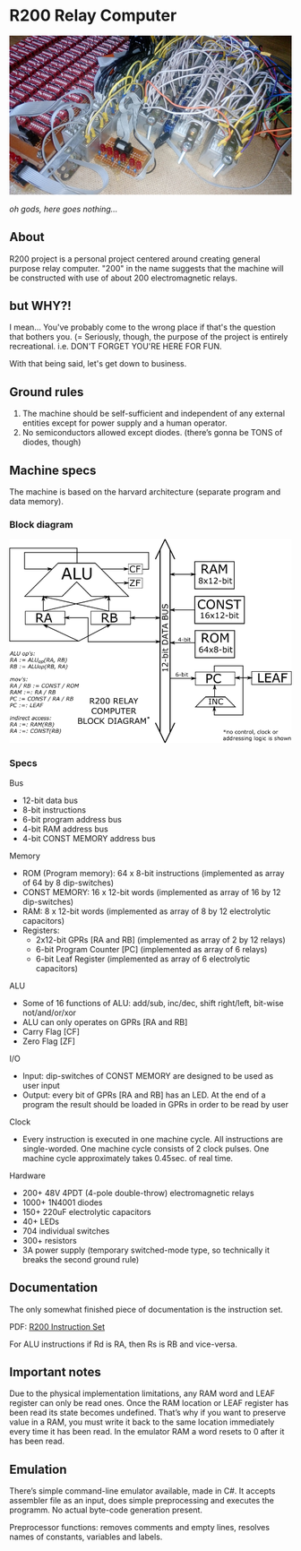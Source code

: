 # R200 Relay Computer
<img width="600" src="titleImg.jpg" />

*oh gods, here goes nothing…*

## About
R200 project is a personal project centered around creating general purpose relay computer. "200" in the name suggests that the machine will be constructed with use of about 200 electromagnetic relays.

## but WHY?!
I mean... You've probably come to the wrong place if that's the question that bothers you. (= Seriously, though, the purpose of the project is entirely recreational. i.e. DON'T FORGET YOU'RE HERE FOR FUN.

With that being said, let's get down to business.

## Ground rules
1.	The machine should be self-sufficient and independent of any external entities except for power supply and a human operator.
2.	No semiconductors allowed except diodes. (there’s gonna be TONS of diodes, though)

## Machine specs
The machine is based on the harvard architecture (separate program and data memory).
### Block diagram
<img width="600" src="block-dia.png" />

### Specs
Bus
- 12-bit data bus
- 8-bit instructions
- 6-bit program address bus
- 4-bit RAM address bus
- 4-bit CONST MEMORY address bus

Memory
- ROM (Program memory): 64 x 8-bit instructions (implemented as array of 64 by 8 dip-switches)
- CONST MEMORY: 16 x 12-bit words (implemented as array of 16 by 12 dip-switches)
- RAM: 8 x 12-bit words (implemented as array of 8 by 12 electrolytic capacitors)
- Registers: 
  - 2x12-bit GPRs [RA and RB] (implemented as array of 2 by 12 relays)
  - 6-bit Program Counter [PC] (implemented as array of 6 relays)
  - 6-bit Leaf Register (implemented as array of 6 electrolytic capacitors)

ALU
- Some of 16 functions of ALU: add/sub, inc/dec, shift right/left, bit-wise not/and/or/xor
- ALU can only operates on GPRs [RA and RB]
- Carry Flag [CF]
- Zero Flag [ZF]

I/O
- Input: dip-switches of CONST MEMORY are designed to be used as user input
- Output: every bit of GPRs [RA and RB] has an LED. At the end of a program the result should be loaded in GPRs in order to be read by user

Clock
- Every instruction is executed in one machine cycle. All instructions are single-worded. One machine cycle consists of 2 clock pulses. One machine cycle approximately takes 0.45sec. of real time.

Hardware
- 200+ 48V 4PDT (4-pole double-throw) electromagnetic relays 
- 1000+ 1N4001 diodes
- 150+ 220uF electrolytic capacitors
- 40+ LEDs
- 704 individual switches
- 300+ resistors
- 3A power supply (temporary switched-mode type, so technically it breaks the second ground rule)

## Documentation
The only somewhat finished piece of documentation is the instruction set.

PDF: <a href="R200 Instruction Set.pdf">R200 Instruction Set</a>

For ALU instructions if Rd is RA, then Rs is RB and vice-versa.

## Important notes
Due to the physical implementation limitations, any RAM word and LEAF register can only be read ones. Once the RAM location or LEAF register has been read its state becomes undefined. That’s why if you want to preserve value in a RAM, you must write it back to the same location immediately every time it has been read. In the emulator RAM a word resets to 0 after it has been read.

## Emulation 
There’s simple command-line emulator available, made in C#. It accepts assembler file as an input, does simple preprocessing and executes the programm. No actual byte-code generation present.

Preprocessor functions: removes comments and empty lines, resolves names of constants, variables and labels.



